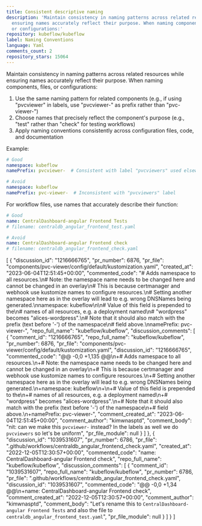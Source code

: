```yaml
---
title: Consistent descriptive naming
description: 'Maintain consistency in naming patterns across related resources while
  ensuring names accurately reflect their purpose. When naming components, files,
  or configurations:'
repository: kubeflow/kubeflow
label: Naming Conventions
language: Yaml
comments_count: 2
repository_stars: 15064
---
```


Maintain consistency in naming patterns across related resources while ensuring names accurately reflect their purpose. When naming components, files, or configurations:

1. Use the same naming pattern for related components (e.g., if using "pvcviewer" in labels, use "pvcviewer-" as prefix rather than "pvc-viewer-")
2. Choose names that precisely reflect the component's purpose (e.g., "test" rather than "check" for testing workflows)
3. Apply naming conventions consistently across configuration files, code, and documentation

Example:
```yaml
# Good
namespace: kubeflow
namePrefix: pvcviewer-  # Consistent with label "pvcviewers" used elsewhere

# Avoid
namespace: kubeflow
namePrefix: pvc-viewer-  # Inconsistent with "pvcviewers" label
```

For workflow files, use names that accurately describe their function:
```yaml
# Good
name: CentralDashboard-angular Frontend Tests
# filename: centraldb_angular_frontend_test.yaml

# Avoid
name: CentralDashboard-angular Frontend check
# filename: centraldb_angular_frontend_check.yaml
```


[
  {
    "discussion_id": "1216666765",
    "pr_number": 6876,
    "pr_file": "components/pvc-viewer/config/default/kustomization.yaml",
    "created_at": "2023-06-04T12:51:45+00:00",
    "commented_code": "# Adds namespace to all resources.\n# Note: the namespace name needs to be changed here and cannot be changed in an overlay\n# This is because certmanager and webhook use kustomize names to configure resources.\n# Setting another namespace here as in the overlay will lead to e.g. wrong DNSNames being generated.\nnamespace: kubeflow\n\n# Value of this field is prepended to the\n# names of all resources, e.g. a deployment named\n# \"wordpress\" becomes \"alices-wordpress\".\n# Note that it should also match with the prefix (text before '-') of the namespace\n# field above.\nnamePrefix: pvc-viewer-",
    "repo_full_name": "kubeflow/kubeflow",
    "discussion_comments": [
      {
        "comment_id": "1216666765",
        "repo_full_name": "kubeflow/kubeflow",
        "pr_number": 6876,
        "pr_file": "components/pvc-viewer/config/default/kustomization.yaml",
        "discussion_id": "1216666765",
        "commented_code": "@@ -0,0 +1,135 @@\n+# Adds namespace to all resources.\n+# Note: the namespace name needs to be changed here and cannot be changed in an overlay\n+# This is because certmanager and webhook use kustomize names to configure resources.\n+# Setting another namespace here as in the overlay will lead to e.g. wrong DNSNames being generated.\n+namespace: kubeflow\n+\n+# Value of this field is prepended to the\n+# names of all resources, e.g. a deployment named\n+# \"wordpress\" becomes \"alices-wordpress\".\n+# Note that it should also match with the prefix (text before '-') of the namespace\n+# field above.\n+namePrefix: pvc-viewer-",
        "comment_created_at": "2023-06-04T12:51:45+00:00",
        "comment_author": "kimwnasptd",
        "comment_body": "nit: can we make this `pvcviewer-` instead? In the labels as well we do `pvcviewers` so let's be uniform",
        "pr_file_module": null
      }
    ]
  },
  {
    "discussion_id": "1039531607",
    "pr_number": 6786,
    "pr_file": ".github/workflows/centraldb_angular_frontend_check.yaml",
    "created_at": "2022-12-05T12:30:57+00:00",
    "commented_code": "name: CentralDashboard-angular Frontend check",
    "repo_full_name": "kubeflow/kubeflow",
    "discussion_comments": [
      {
        "comment_id": "1039531607",
        "repo_full_name": "kubeflow/kubeflow",
        "pr_number": 6786,
        "pr_file": ".github/workflows/centraldb_angular_frontend_check.yaml",
        "discussion_id": "1039531607",
        "commented_code": "@@ -0,0 +1,34 @@\n+name: CentralDashboard-angular Frontend check",
        "comment_created_at": "2022-12-05T12:30:57+00:00",
        "comment_author": "kimwnasptd",
        "comment_body": "Let's rename this to `CentralDashboard-angular Frontend Tests` and also the file to `centraldb_angular_frontend_test.yaml`",
        "pr_file_module": null
      }
    ]
  }
]
